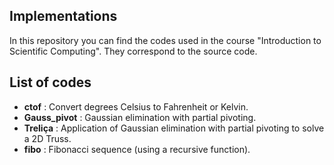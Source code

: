 ## Implementations
In this repository you can find the codes used in the course "Introduction to Scientific Computing". They correspond to the source code.

## List of codes
- **ctof** : Convert degrees Celsius to Fahrenheit or Kelvin.
- **Gauss_pivot** : Gaussian elimination with partial pivoting.
- **Treliça** : Application of Gaussian elimination with partial pivoting to solve a 2D Truss.
- **fibo** : Fibonacci sequence (using a recursive function).



